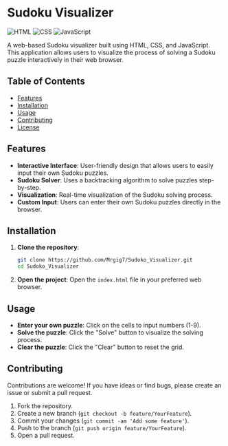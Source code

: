 # Sudoku Visualizer

![HTML](https://img.shields.io/badge/HTML-5-orange)
![CSS](https://img.shields.io/badge/CSS-3-blue)
![JavaScript](https://img.shields.io/badge/JavaScript-ES6-yellow)

A web-based Sudoku visualizer built using HTML, CSS, and JavaScript. This application allows users to visualize the process of solving a Sudoku puzzle interactively in their web browser.

## Table of Contents
- [Features](#features)
- [Installation](#installation)
- [Usage](#usage)
- [Contributing](#contributing)
- [License](#license)

## Features
- **Interactive Interface**: User-friendly design that allows users to easily input their own Sudoku puzzles.
- **Sudoku Solver**: Uses a backtracking algorithm to solve puzzles step-by-step.
- **Visualization**: Real-time visualization of the Sudoku solving process.
- **Custom Input**: Users can enter their own Sudoku puzzles directly in the browser.

## Installation
1. **Clone the repository**:
    ```bash
    git clone https://github.com/Mrgig7/Sudoko_Visualizer.git
    cd Sudoko_Visualizer
    ```

2. **Open the project**:
   Open the `index.html` file in your preferred web browser.

## Usage
- **Enter your own puzzle**: Click on the cells to input numbers (1-9).
- **Solve the puzzle**: Click the "Solve" button to visualize the solving process.
- **Clear the puzzle**: Click the "Clear" button to reset the grid.

## Contributing
Contributions are welcome! If you have ideas or find bugs, please create an issue or submit a pull request.

1. Fork the repository.
2. Create a new branch (`git checkout -b feature/YourFeature`).
3. Commit your changes (`git commit -am 'Add some feature'`).
4. Push to the branch (`git push origin feature/YourFeature`).
5. Open a pull request.

